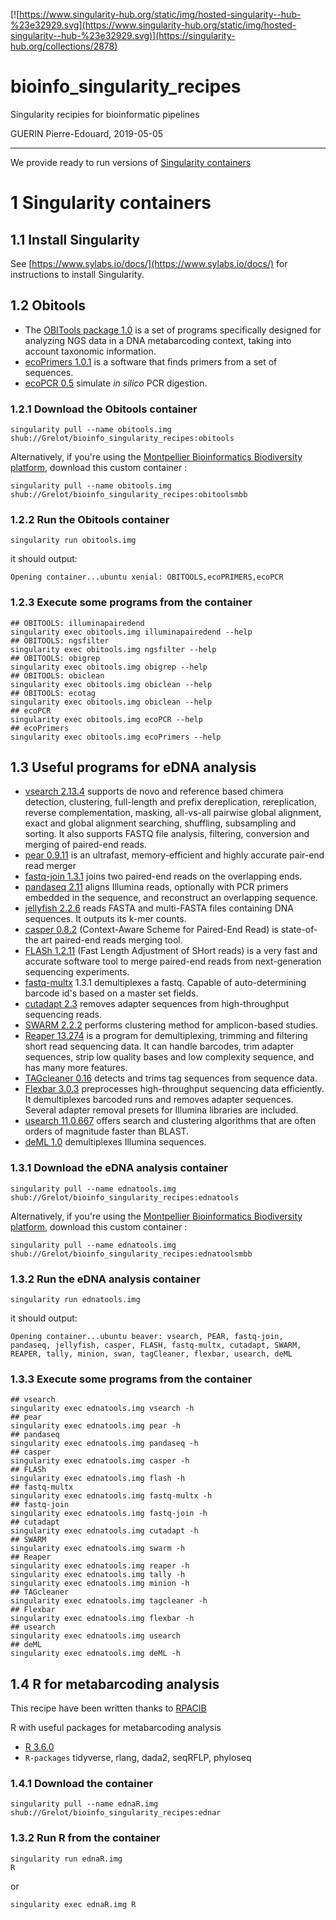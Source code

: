 [![https://www.singularity-hub.org/static/img/hosted-singularity--hub-%23e32929.svg](https://www.singularity-hub.org/static/img/hosted-singularity--hub-%23e32929.svg)](https://singularity-hub.org/collections/2878)

# bioinfo_singularity_recipes
Singularity recipies for bioinformatic pipelines

GUERIN Pierre-Edouard, 2019-05-05

______


We provide ready to run versions of [Singularity containers](https://www.sylabs.io/)



# 1 Singularity containers

## 1.1 Install Singularity
See [https://www.sylabs.io/docs/](https://www.sylabs.io/docs/) for instructions to install Singularity.

## 1.2 Obitools

- The [OBITools package 1.0](http://metabarcoding.org/obitools) is a set of programs specifically designed for analyzing NGS data in a DNA metabarcoding context, taking into account taxonomic information.
- [ecoPrimers 1.0.1](https://git.metabarcoding.org/obitools/ecoprimers/) is a software that finds primers from a set of sequences.
- [ecoPCR 0.5](https://git.metabarcoding.org/obitools/ecopcr/) simulate _in silico_ PCR digestion.


### 1.2.1 Download the Obitools container

```
singularity pull --name obitools.img shub://Grelot/bioinfo_singularity_recipes:obitools
```

Alternatively, if you're using the [Montpellier Bioinformatics Biodiversity platform](https://mbb.univ-montp2.fr/MBB/index.php), download this custom container :
```
singularity pull --name obitools.img shub://Grelot/bioinfo_singularity_recipes:obitoolsmbb
```

### 1.2.2 Run the Obitools container

```
singularity run obitools.img
```
it should output:
```
Opening container...ubuntu xenial: OBITOOLS,ecoPRIMERS,ecoPCR
```

### 1.2.3 Execute some programs from the container

```
## OBITOOLS: illuminapairedend 
singularity exec obitools.img illuminapairedend --help
## OBITOOLS: ngsfilter
singularity exec obitools.img ngsfilter --help
## OBITOOLS: obigrep
singularity exec obitools.img obigrep --help
## OBITOOLS: obiclean
singularity exec obitools.img obiclean --help
## OBITOOLS: ecotag
singularity exec obitools.img obiclean --help
## ecoPCR
singularity exec obitools.img ecoPCR --help
## ecoPrimers
singularity exec obitools.img ecoPrimers --help
```

## 1.3 Useful programs for eDNA analysis

- [vsearch 2.13.4](https://github.com/torognes/vsearch) supports de novo and reference based chimera detection, clustering, full-length and prefix dereplication, rereplication, reverse complementation, masking, all-vs-all pairwise global alignment, exact and global alignment searching, shuffling, subsampling and sorting. It also supports FASTQ file analysis, filtering, conversion and merging of paired-end reads.
- [pear 0.9.11](https://cme.h-its.org/exelixis/web/software/pear/) is an ultrafast, memory-efficient and highly accurate pair-end read merger
- [fastq-join 1.3.1](https://github.com/brwnj/fastq-join) joins two paired-end reads on the overlapping ends.
- [pandaseq 2.11](https://github.com/neufeld/pandaseq) aligns Illumina reads, optionally with PCR primers embedded in the sequence, and reconstruct an overlapping sequence.
- [jellyfish 2.2.6](https://github.com/gmarcais/Jellyfish) reads FASTA and multi-FASTA files containing DNA sequences. It outputs its k-mer counts.
- [casper 0.8.2](http://best.snu.ac.kr/casper/) (Context-Aware Scheme for Paired-End Read) is state-of-the art paired-end reads merging tool.
- [FLASh 1.2.11](http://ccb.jhu.edu/software/FLASH/index.shtml) (Fast Length Adjustment of SHort reads) is a very fast and accurate software tool to merge paired-end reads from next-generation sequencing experiments.
- [fastq-multx](https://github.com/ExpressionAnalysis/ea-utils/blob/wiki/FastqMultx.md) 1.3.1 demultiplexes a fastq. Capable of auto-determining barcode id's based on a master set fields.
- [cutadapt 2.3](https://cutadapt.readthedocs.io/en/stable/guide.html) removes adapter sequences from high-throughput sequencing reads.
- [SWARM 2.2.2](https://github.com/torognes/swarm) performs clustering method for amplicon-based studies.
- [Reaper 13.274](https://www.ebi.ac.uk/research/enright/software/kraken) is a program for demultiplexing, trimming and filtering short read sequencing data. It can handle barcodes, trim adapter sequences, strip low quality bases and low complexity sequence, and has many more features. 
- [TAGcleaner 0.16](http://tagcleaner.sourceforge.net/) detects and trims tag sequences from sequence data.
- [Flexbar 3.0.3](https://github.com/seqan/flexbar) preprocesses high-throughput sequencing data efficiently. It demultiplexes barcoded runs and removes adapter sequences. Several adapter removal presets for Illumina libraries are included. 
- [usearch 11.0.667](https://www.drive5.com/usearch/) offers search and clustering algorithms that are often orders of magnitude faster than BLAST. 
- [deML 1.0](https://grenaud.github.io/deML/) demultiplexes Illumina sequences.

### 1.3.1 Download the eDNA analysis container

```
singularity pull --name ednatools.img shub://Grelot/bioinfo_singularity_recipes:ednatools
```
Alternatively, if you're using the [Montpellier Bioinformatics Biodiversity platform](https://mbb.univ-montp2.fr/MBB/index.php), download this custom container :
```
singularity pull --name ednatools.img shub://Grelot/bioinfo_singularity_recipes:ednatoolsmbb
```

### 1.3.2 Run the eDNA analysis  container

```
singularity run ednatools.img
```
it should output:
```
Opening container...ubuntu beaver: vsearch, PEAR, fastq-join, pandaseq, jellyfish, casper, FLASH, fastq-multx, cutadapt, SWARM, REAPER, tally, minion, swan, tagCleaner, flexbar, usearch, deML 
```

### 1.3.3 Execute some programs from the container


```
## vsearch
singularity exec ednatools.img vsearch -h
## pear
singularity exec ednatools.img pear -h
## pandaseq
singularity exec ednatools.img pandaseq -h
## casper
singularity exec ednatools.img casper -h
## FLASh
singularity exec ednatools.img flash -h
## fastq-multx
singularity exec ednatools.img fastq-multx -h
## fastq-join
singularity exec ednatools.img fastq-join -h
## cutadapt
singularity exec ednatools.img cutadapt -h
## SWARM
singularity exec ednatools.img swarm -h
## Reaper
singularity exec ednatools.img reaper -h
singularity exec ednatools.img tally -h
singularity exec ednatools.img minion -h
## TAGcleaner
singularity exec ednatools.img tagcleaner -h
## Flexbar
singularity exec ednatools.img flexbar -h
## usearch
singularity exec ednatools.img usearch
## deML
singularity exec ednatools.img deML -h
```


## 1.4 R for metabarcoding analysis

This recipe have been written thanks to [RPACIB](https://shiny.mbb.univ-montp2.fr/RPACIB/)

R with useful packages for metabarcoding analysis

- [R 3.6.0](https://cran.r-project.org/)
- `R-packages` tidyverse, rlang, dada2, seqRFLP, phyloseq


### 1.4.1 Download the container

```
singularity pull --name ednaR.img shub://Grelot/bioinfo_singularity_recipes:ednar
```
### 1.3.2 Run R from the container

```
singularity run ednaR.img
R
```
or
```
singularity exec ednaR.img R
```